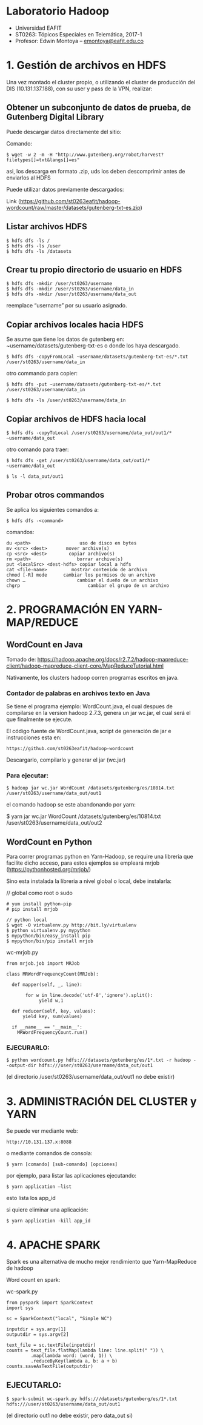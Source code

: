 # Laboratorio Hadoop
* Universidad EAFIT
* ST0263: Tópicos Especiales en Telemática, 2017-1
* Profesor: Edwin Montoya – emontoya@eafit.edu.co

# 1. Gestión de archivos en HDFS

Una vez montado el cluster propio, o utilizando el cluster de producción del DIS (10.131.137.188), con su user y pass de la VPN, realizar:

## Obtener un subconjunto de datos de prueba, de Gutenberg Digital Library

Puede descargar datos directamente del sitio:

Comando:

    $ wget -w 2 -m -H "http://www.gutenberg.org/robot/harvest?filetypes[]=txt&langs[]=es"

asi, los descarga en formato .zip, uds los deben descomprimir antes de enviarlos al HDFS

Puede utilizar datos previamente descargados:

Link (https://github.com/st0263eafit/hadoop-wordcount/raw/master/datasets/gutenberg-txt-es.zip)

## Listar archivos HDFS

    $ hdfs dfs -ls /
    $ hdfs dfs -ls /user
    $ hdfs dfs -ls /datasets

## Crear tu propio directorio de usuario en HDFS

    $ hdfs dfs -mkdir /user/st0263/username
    $ hdfs dfs -mkdir /user/st0263/username/data_in
    $ hdfs dfs -mkdir /user/st0263/username/data_out

reemplace “username” por su usuario asignado.

## Copiar archivos locales hacia HDFS

Se asume que tiene los datos de gutenberg en: ~username/datasets/gutenberg-txt-es o donde los haya descargado.

    $ hdfs dfs -copyFromLocal ~username/datasets/gutenberg-txt-es/*.txt /user/st0263/username/data_in

otro commando para copier:

    $ hdfs dfs -put ~username/datasets/gutenberg-txt-es/*.txt /user/st0263/username/data_in

    $ hdfs dfs -ls /user/st0263/username/data_in

## Copiar archivos de HDFS hacia local

    $ hdfs dfs -copyToLocal /user/st0263/username/data_out/out1/* ~username/data_out

otro comando para traer:

    $ hdfs dfs -get /user/st0263/username/data_out/out1/* ~username/data_out

    $ ls -l data_out/out1

## Probar otros commandos

Se aplica los siguientes comandos a:

    $ hdfs dfs -<command>

comandos:

    du <path>                  uso de disco en bytes
    mv <src> <dest>       mover archive(s)
    cp <src> <dest>        copiar archivo(s)
    rm <path>                 borrar archive(s)
    put <localSrc> <dest-hdfs> copiar local a hdfs
    cat <file-name>         mostrar contenido de archivo
    chmod [-R] mode      cambiar los permisos de un archivo
    chown …                   cambiar el dueño de un archivo
    chgrp                         cambiar el grupo de un archivo

# 2. PROGRAMACIÓN EN YARN-MAP/REDUCE

## WordCount en Java

Tomado de: https://hadoop.apache.org/docs/r2.7.2/hadoop-mapreduce-client/hadoop-mapreduce-client-core/MapReduceTutorial.html

Nativamente, los clusters hadoop corren programas escritos en java.

### Contador de palabras en archivos texto en Java

Se tiene el programa ejemplo: WordCount.java, el cual despues de compilarse en la version hadoop 2.7.3, genera un jar wc.jar, el cual será el que finalmente se ejecute.

El código fuente de WordCount.java, script de generación de jar e instrucciones esta en:

    https://github.com/st0263eafit/hadoop-wordcount

Descargarlo, compilarlo y generar el jar (wc.jar)

### Para ejecutar:

    $ hadoop jar wc.jar WordCount /datasets/gutenberg/es/10814.txt /user/st0263/username/data_out/out1

el comando hadoop se este abandonando por yarn:

$ yarn jar wc.jar WordCount /datasets/gutenberg/es/10814.txt /user/st0263/username/data_out/out2

## WordCount en Python

Para correr programas python en Yarn-Hadoop, se require una libreria que facilite dicho acceso, para estos ejemplos se empleará mrjob (https://pythonhosted.org/mrjob/)

Sino esta instalada la libreria a nivel global o local, debe instalarla:

// global como root o sudo

    # yum install python-pip
    # pip install mrjob

    // python local
    $ wget -O virtualenv.py http://bit.ly/virtualenv
    $ python virtualenv.py mypython
    $ mypython/bin/easy_install pip
    $ mypython/bin/pip install mrjob

wc-mrjob.py

    from mrjob.job import MRJob

    class MRWordFrequencyCount(MRJob):

      def mapper(self, _, line):

	       for w in line.decode('utf-8','ignore').split():
		        yield w,1

      def reducer(self, key, values):
          yield key, sum(values)

      if __name__ == '__main__':
        MRWordFrequencyCount.run()

### EJECURARLO:

    $ python wordcount.py hdfs:///datasets/gutenberg/es/1*.txt -r hadoop --output-dir hdfs:///user/st0263/username/data_out/out1

(el directorio /user/st0263/username/data_out/out1 no debe existir)

# 3. ADMINISTRACIÓN DEL CLUSTER y YARN

Se puede ver mediante web:

    http://10.131.137.x:8088

o mediante comandos de consola:

    $ yarn [comando] [sub-comando] [opciones]

por ejemplo, para listar las aplicaciones ejecutando:

    $ yarn application –list

esto lista los app_id

si quiere eliminar una aplicación:

    $ yarn application -kill app_id

# 4. APACHE SPARK

Spark es una alternativa de mucho mejor rendimiento que Yarn-MapReduce de hadoop

Word count en spark:

wc-spark.py

    from pyspark import SparkContext
    import sys

    sc = SparkContext("local", "Simple WC")

    inputdir = sys.argv[1]
    outputdir = sys.argv[2]

    text_file = sc.textFile(inputdir)
    counts = text_file.flatMap(lambda line: line.split(" ")) \
             .map(lambda word: (word, 1)) \
             .reduceByKey(lambda a, b: a + b)
    counts.saveAsTextFile(outputdir)

## EJECUTARLO:

    $ spark-submit wc-spark.py hdfs:///datasets/gutenberg/es/1*.txt hdfs:///user/st0263/username/data_out/out1

(el directorio out1 no debe existir, pero data_out si)
